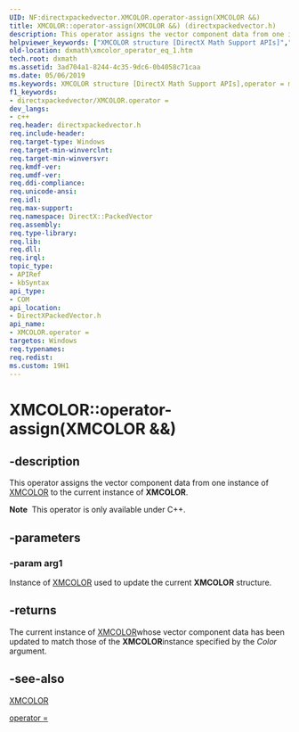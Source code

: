 ```yaml
---
UID: NF:directxpackedvector.XMCOLOR.operator-assign(XMCOLOR &&)
title: XMCOLOR::operator-assign(XMCOLOR &&) (directxpackedvector.h)
description: This operator assigns the vector component data from one instance of XMCOLOR to the current instance of XMCOLOR.helpviewer_keywords: ["XMCOLOR structure [DirectX Math Support APIs]","operator = method","XMCOLOR.operator =(const XMCOLOR&)","XMCOLOR.operator-assign(XMCOLOR &&)","XMCOLOR.operator=","XMCOLOR::operator-assign(XMCOLOR &&)","XMCOLOR::operator=","dxmath.xmcolor_operator_eq_1","operator = method [DirectX Math Support APIs]","operator = method [DirectX Math Support APIs]","XMCOLOR structure","operator="]
old-location: dxmath\xmcolor_operator_eq_1.htm
tech.root: dxmath
ms.assetid: 3ad704a1-8244-4c35-9dc6-0b4058c71caa
ms.date: 05/06/2019
ms.keywords: XMCOLOR structure [DirectX Math Support APIs],operator = method, XMCOLOR.operator =(const XMCOLOR&), XMCOLOR.operator-assign(XMCOLOR &&), XMCOLOR.operator=, XMCOLOR::operator-assign(XMCOLOR &&), XMCOLOR::operator=, dxmath.xmcolor_operator_eq_1, operator = method [DirectX Math Support APIs], operator = method [DirectX Math Support APIs],XMCOLOR structure, operator=
f1_keywords:
- directxpackedvector/XMCOLOR.operator =
dev_langs:
- c++
req.header: directxpackedvector.h
req.include-header: 
req.target-type: Windows
req.target-min-winverclnt: 
req.target-min-winversvr: 
req.kmdf-ver: 
req.umdf-ver: 
req.ddi-compliance: 
req.unicode-ansi: 
req.idl: 
req.max-support: 
req.namespace: DirectX::PackedVector
req.assembly: 
req.type-library: 
req.lib: 
req.dll: 
req.irql: 
topic_type:
- APIRef
- kbSyntax
api_type:
- COM
api_location:
- DirectXPackedVector.h
api_name:
- XMCOLOR.operator =
targetos: Windows
req.typenames: 
req.redist: 
ms.custom: 19H1
---
```


# XMCOLOR::operator-assign(XMCOLOR &&)

## -description

This operator assigns the vector component data from one instance of <a href="https://docs.microsoft.com/windows/desktop/api/directxpackedvector/ns-directxpackedvector-xmcolor">XMCOLOR</a> to the current instance of <b>XMCOLOR</b>.

<div class="alert"><b>Note</b>  This operator is only available under C++.</div>

## -parameters

### -param arg1

Instance of <a href="https://docs.microsoft.com/windows/desktop/api/directxpackedvector/ns-directxpackedvector-xmcolor">XMCOLOR</a> used to update the current <b>XMCOLOR</b> structure.

## -returns

 The current instance of <a href="https://docs.microsoft.com/windows/desktop/api/directxpackedvector/ns-directxpackedvector-xmcolor">XMCOLOR</a>whose vector component data has been updated to match those of the <b>XMCOLOR</b>instance specified by the <i>Color</i> argument.

## -see-also

<a href="https://docs.microsoft.com/windows/desktop/api/directxpackedvector/ns-directxpackedvector-xmcolor">XMCOLOR</a>

<a href="https://msdn.microsoft.com/7dbba878-2f03-451f-b02b-75e531b6315b">operator = </a>
